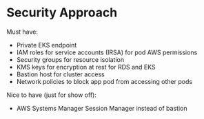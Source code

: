 # Security Approach

Must have:
- Private EKS endpoint 
- IAM roles for service accounts (IRSA) for pod AWS permissions
- Security groups for resource isolation
- KMS keys for encryption at rest for RDS and EKS
- Bastion host for cluster access
- Network policies to block app pod from accessing other pods

Nice to have (just for show off):
- AWS Systems Manager Session Manager instead of bastion
